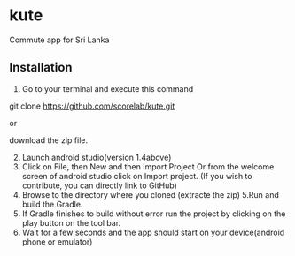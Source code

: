 # kute
Commute app for Sri Lanka


## Installation

1. Go to your terminal and execute this command

git clone https://github.com/scorelab/kute.git

or

download the zip file.

2. Launch android studio(version 1.4above)
3. Click on File, then New and then Import Project Or from the welcome screen of android studio click on Import project. (If you wish to contribute, you can directly link to GitHub)
4. Browse to the directory where you cloned (extracte the zip) 
5.Run and build the Gradle.
6. If Gradle finishes to build without error run the project by clicking on the play button on the tool bar.
7. Wait for a few seconds and the app should start on your device(android phone or emulator)
